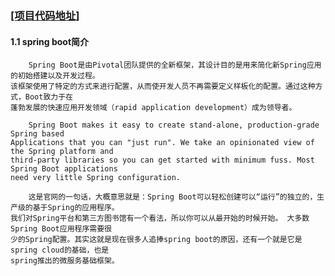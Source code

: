 ### [[项目代码地址]](https://github.com/AndyCZY/czy-study-spring-boot "项目代码地址")
#### 1.1 spring boot简介
        Spring Boot是由Pivotal团队提供的全新框架，其设计目的是用来简化新Spring应用的初始搭建以及开发过程。
    该框架使用了特定的方式来进行配置，从而使开发人员不再需要定义样板化的配置。通过这种方式，Boot致力于在
    蓬勃发展的快速应用开发领域（rapid application development）成为领导者。
    
        Spring Boot makes it easy to create stand-alone, production-grade Spring based 
    Applications that you can "just run". We take an opinionated view of the Spring platform and 
    third-party libraries so you can get started with minimum fuss. Most Spring Boot applications 
    need very little Spring configuration.
    
        这是官网的一句话，大概意思就是：Spring Boot可以轻松创建可以“运行”的独立的，生产级的基于Spring的应用程序。 
    我们对Spring平台和第三方图书馆有一个看法，所以你可以从最开始的时候开始。 大多数Spring Boot应用程序需要很
    少的Spring配置。其实这就是现在很多人追捧spring boot的原因，还有一个就是它是spring cloud的基础，也是
    spring推出的微服务基础框架。
    
    
    
 
    
    













